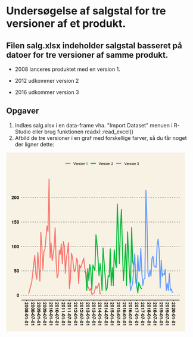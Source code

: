 # Undersøgelse af salgstal for tre versioner af et produkt.

## Filen salg.xlsx indeholder salgstal basseret på datoer for tre versioner af samme produkt.

* 2008 lanceres produktet med en version 1. 

* 2012 udkommer version 2

* 2016 udkommer version 3

## Opgaver

1. Indlæs salg.xlsx i en data-frame vha. "Import Dataset" menuen i R-Studio eller brug funktionen readxl::read_excel()
3. Afbild de tre versioner i en graf med forskellige farver, så du får noget der ligner dette:

![1.png][produkter1]


[produkter1]: https://raw.githubusercontent.com/SuperUsersDK/SU0237/master/ggplot2/produkter.png
